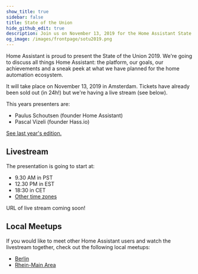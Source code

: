 ```yaml
---
show_title: true
sidebar: false
title: State of the Union
hide_github_edit: true
description: Join us on November 13, 2019 for the Home Assistant State of the Union.
og_image: /images/frontpage/sotu2019.png
---
```


Home Assistant is proud to present the State of the Union 2019. We're going to discuss all things Home Assistant: the platform, our goals, our achievements and a sneak peek at what we have planned for the home automation ecosystem.

It will take place on November 13, 2019 in Amsterdam. Tickets have already been sold out (in 24h!) but we're having a live stream (see below).

This years presenters are:

- Paulus Schoutsen (founder Home Assistant)
- Pascal Vizeli (founder Hass.io)

[See last year's edition.](/blog/2018/11/16/state-of-the-union/)

## Livestream

The presentation is going to start at:

 - 9.30 AM in PST
 - 12.30 PM in EST
 - 18:30 in CET
 - [Other time zones](https://www.timeanddate.com/worldclock/converter.html?iso=20191113T173000&p1=137&p2=179&p3=16)

URL of live stream coming soon!

## Local Meetups

If you would like to meet other Home Assistant users and watch the livestream together, check out the following local meetups:

 - [Berlin](https://www.meetup.com/Berlin-Home-Assistant/events/265634883/)
 - [Rhein-Main Area](https://www.meetup.com/de-DE/Home-Assistant-Meetup-Rhein-Main-Neckar/events/265920456/)
